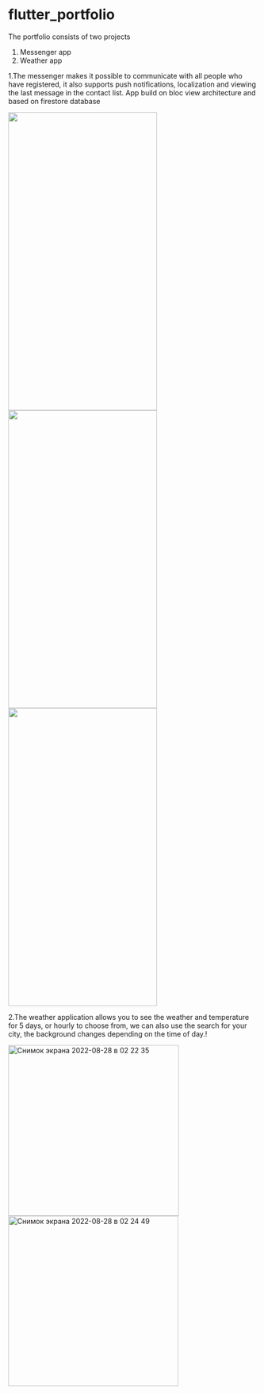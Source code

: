 # flutter_portfolio

The portfolio consists of two projects 

1. Messenger app
2. Weather app



1.The messenger makes it possible to communicate with all people who have registered, it also supports push notifications, localization and viewing the last message in the contact list. App build on bloc view architecture and based on firestore database


<img src="https://user-images.githubusercontent.com/59417922/187051003-508b6370-3259-4e16-9704-f18c99df0465.png" width="300" height="600">
<img src="https://user-images.githubusercontent.com/59417922/187051004-e3970d2d-4597-4772-9ae4-378a874e659d.png" width="300" height="600">
<img src="https://user-images.githubusercontent.com/59417922/187051340-4c5643ac-520f-4c5f-ae2e-01965cc59ac8.png" width="300" height="600">


2.The weather application allows you to see the weather and temperature for 5 days, or hourly to choose from, we can also use the search for your city, the background changes depending on the time of day.!

<img width="344" alt="Снимок экрана 2022-08-28 в 02 22 35" src="https://user-images.githubusercontent.com/59417922/187051389-7700e4d5-9a4b-454a-9666-8bbb1968ba78.png">

<img width="343" alt="Снимок экрана 2022-08-28 в 02 24 49" src="https://user-images.githubusercontent.com/59417922/187051396-7151bcdd-a392-4259-b7c6-4bf0ac472f43.png">
